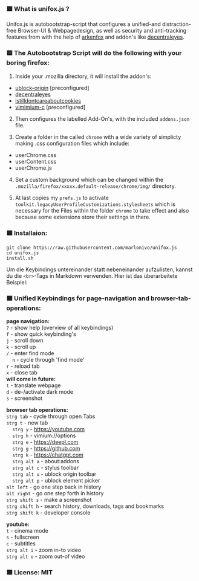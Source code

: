 ### 🟪 What is unifox.js ?
Unifox.js is autobootstrap-script that configures a unified-and distraction-free Browser-UI & Webpagedesign, as well as security and anti-tracking features from with the help of [arkenfox](https://github.com/arkenfox/user.js/) and addon's like [decentraleyes](https://decentraleyes.org/).

### 🟨 The Autobootstrap Script will do the following with your boring firefox:

1. Inside your .mozilla directory, it will install the addon's:
- [ublock-origin](https://ublockorigin.com/) [preconfigured]
- [decentraleyes](https://decentraleyes.org/) 
- [istilldontcareaboutcookies](https://www.stilldontcareaboutcookies.com/)
- [vimimium-c](https://github.com/gdh1995/vimium-c) [preconfigured]
  
2. Then configures the labelled Add-On's, with the included `addons.json` file.

3. Create a folder in the called `chrome` with a wide variety of simplicty making .css configuration files which include:
- userChrome.css
- userContent.css
- userChrome.js

4. Set a custom background which can be changed within the `.mozilla/firefox/xxxxx.default-release/chrome/img/` directory.

5. At last copies my `prefs.js` to activate `toolkit.legacyUserProfileCustomizations.stylesheets` which is necessary for the Files within the folder `chrome` to take effect and also because some extensions store their settings in there.
   
### 🟩 Installaion:
```
git clone https://raw.githubusercontent.com/marlonivo/unifox.js
cd unifox.js
install.sh
```
Um die Keybindings untereinander statt nebeneinander aufzulisten, kannst du die `<br>`-Tags in Markdown verwenden. Hier ist das überarbeitete Beispiel:

### 🟦 Unified Keybindings for page-navigation and browser-tab-operations:

**page navigation:**<br>
`?` - show help (overview of all keybindings)<br>
`f` - show quick keybinding's<br>
`j` - scroll down<br>
`k` - scroll up<br>
`/` - enter find mode<br>
&nbsp;&nbsp;&nbsp;&nbsp;`n` - cycle through 'find mode'<br>
`r` - reload tab<br>
`x` - close tab<br>
**will come in future:**<br>
`t` - translate webpage<br>
`d` - de-/activate dark mode<br>
`s` - screenshot

**browser tab operations:**<br>
`strg tab` - cycle through open Tabs<br>
`strg t` - new tab<br>
&nbsp;&nbsp;&nbsp;&nbsp;`strg y` - https://youtube.com<br>
&nbsp;&nbsp;&nbsp;&nbsp;`strg h` - vimium://options<br>
&nbsp;&nbsp;&nbsp;&nbsp;`strg e` - https://deepl.com<br>
&nbsp;&nbsp;&nbsp;&nbsp;`strg g` - https://github.com<br>
&nbsp;&nbsp;&nbsp;&nbsp;`strg k` - https://chatgpt.com<br>
&nbsp;&nbsp;&nbsp;&nbsp;`strg alt a` - about:addons<br>
&nbsp;&nbsp;&nbsp;&nbsp;`strg alt c` - stylus toolbar<br>
&nbsp;&nbsp;&nbsp;&nbsp;`strg alt u` - ublock origin toolbar<br>
&nbsp;&nbsp;&nbsp;&nbsp;`strg alt p` - ublock element picker<br>
`alt left` - go one step back in history<br>
`alt right` - go one step forth in history<br>
`strg shift s` - make a screenshot<br>
`strg shift h` - search history, downloads, tags and bookmarks<br>
`strg shift k` - developer console

**youtube:**<br>
`t` - cinema mode<br>
`s` - fullscreen<br>
`c` - subtitles<br>
`strg alt i` - zoom in-to video<br>
`strg alt o` - zoom out-of video

### 🟦 License: MIT



